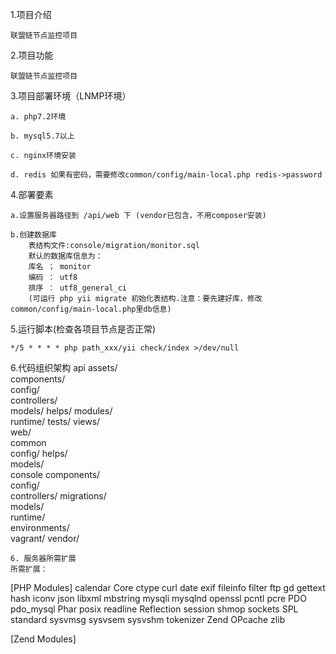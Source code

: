 1.项目介绍

  	联盟链节点监控项目

2.项目功能

 	联盟链节点监控项目

3.项目部署环境（LNMP环境）

  	a. php7.2环境

  	b. mysql5.7以上

  	c. nginx环境安装   
  	
  	d. redis 如果有密码，需要修改common/config/main-local.php redis->password

4.部署要素

  	a.设置服务器路径到 /api/web 下 (vendor已包含，不用composer安装)

  	b.创建数据库
  	    表结构文件:console/migration/monitor.sql
  	    默认的数据库信息为：
    	库名 ； monitor
    	编码 ： utf8
    	排序 ： utf8_general_ci
  	    (可运行 php yii migrate 初始化表结构.注意：要先建好库，修改common/config/main-local.php里db信息)
  	    
  	
5.运行脚本(检查各项目节点是否正常) 	

    */5 * * * * php path_xxx/yii check/index >/dev/null

6.代码组织架构
	api
	    assets/              
	    components/          
	    config/              
	    controllers/         
	    models/
	    helps/
	    modules/             
	    runtime/ 
	    tests/
	    views/            
	    web/                 
	common       
	    config/
	    helps/                        
	    models/                         
	console
	    components/  
	    config/              
	    controllers/
	    migrations/           
	    models/              
	    runtime/             
	environments/            
    vagrant/
	vendor/    
	
	6. 服务器所需扩展
	所需扩展：
[PHP Modules]
calendar
Core
ctype
curl
date
exif
fileinfo
filter
ftp
gd
gettext
hash
iconv
json
libxml
mbstring
mysqli
mysqlnd
openssl
pcntl
pcre
PDO
pdo_mysql
Phar
posix
readline
Reflection
session
shmop
sockets
SPL
standard
sysvmsg
sysvsem
sysvshm
tokenizer
Zend OPcache
zlib

[Zend Modules]
